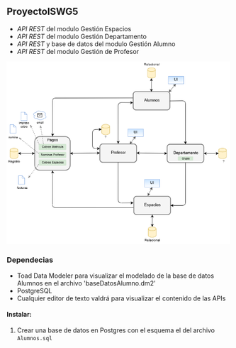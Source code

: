 ## ProyectoISWG5
- *API REST* del modulo Gestión Espacios
- *API REST* del modulo  Gestión Departamento
- *API REST* y base de datos del modulo Gestión Alumno
- *API REST* del modulo Gestión de Profesor



![Alt text](./modelo.png)

### Dependecias
- Toad Data Modeler para visualizar el modelado de la base de datos Alumnos en el archivo 'baseDatosAlumno.dm2'
- PostgreSQL
- Cualquier editor de texto valdrá para visualizar el contenido de las APIs

#### Instalar:
1. Crear una base de datos en Postgres con el esquema el del archivo `Alumnos.sql`

